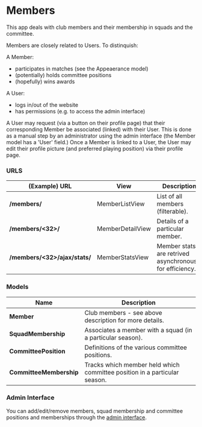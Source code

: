 # Members

This app deals with club members and their membership in squads and the committee.

Members are closely related to Users. To distinquish:

A Member:
- participates in matches (see the Appeaerance model)
- (potentially) holds committee positions
- (hopefully) wins awards

A User:
- logs in/out of the website
- has permissions (e.g. to access the admin interface)

A User may request (via a button on their profile page) that their corresponding Member be associated (linked) with their User. This is done as a manual step by an administrator using the admin interface (the Member model has a 'User' field.) Once a Member is linked to a User, the User may edit their profile picture (and preferred playing position) via their profile page.

### URLS

|(Example) URL                 |View             |Description                                              |
|------------------------------|-----------------|---------------------------------------------------------|
|**/members/**                 |MemberListView   |List of all members (filterable).                        |
|**/members/<32>/**            |MemberDetailView |Details of a particular member.                          |
|**/members/<32>/ajax/stats/** |MemberStatsView  |Member stats are retrived asynchronously for efficiency. |

### Models

|Name                    |Description                                                                    |
|------------------------|-------------------------------------------------------------------------------|
|**Member**              |Club members - see above description for more details.                         |
|**SquadMembership**     |Associates a member with a squad (in a particular season).                     |
|**CommitteePosition**   |Definitions of the various committee positions.                                |
|**CommitteeMembership** |Tracks which member held which committee position in a particular season.      |

### Admin Interface

You can add/edit/remove members, squad membership and committee positions and memberships through the [admin interface](//www.cambridgesouthhockeyclub.co.uk/admin/members/).